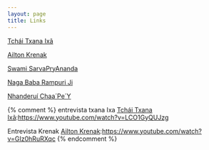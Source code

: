 ```yaml
---
layout: page
title: Links
---
```


[Tchái Txana Ixã]

[Ailton Krenak]

[Swami SarvaPryAnanda]

[Naga Baba Rampuri Ji]

[Nhanderuí Chaa´Pe´Y]

[Tchái Txana Ixã]:https://www.youtube.com/watch?v=xvwEU7d-8LU

[Ailton Krenak]:https://www.youtube.com/shorts/1FALODzvyVo

[Naga Baba Rampuri Ji]:https://www.youtube.com/watch?v=IFM-4slItSc

[Swami SarvaPryAnanda]:https://www.youtube.com/shorts/sol2nhhVNts

[Nhanderuí Chaa´Pe´Y]:https://www.youtube.com/watch?v=UakzF88KqiM

{% comment %}
entrevista txana Ixa
[Tchái Txana Ixã]:https://www.youtube.com/watch?v=LCO1GyQUJzg

Entrevista Krenak
[Ailton Krenak]:https://www.youtube.com/watch?v=GIz0hRuRXqc
{% endcomment %}


